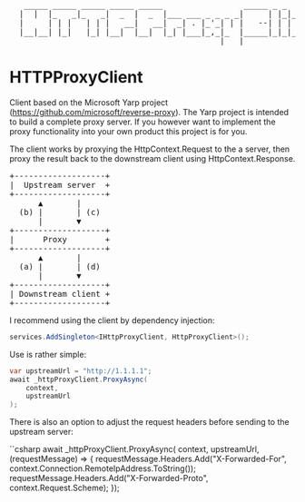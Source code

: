 <pre>
   _____ _____ _____ _____ _____                 _____ _ _         _
  |  |  |_   _|_   _|  _  |  _  |___ ___ _ _ _ _|     | |_|___ ___| |_
  |     | | |   | | |   __|   __|  _| . |_'_| | |   --| | | -_|   |  _|
  |__|__| |_|   |_| |__|  |__|  |_| |___|_,_|_  |_____|_|_|___|_|_|_|
                                            |___|
</pre>

# HTTPProxyClient

Client based on the Microsoft Yarp project (https://github.com/microsoft/reverse-proxy). The Yarp project is intended to build a complete proxy server. If you however want to implement the
proxy functionality into your own product this project is for you.

The client works by proxying the HttpContext.Request to the a server, then proxy the result back to the downstream client using HttpContext.Response.

<pre>
+-------------------+
|  Upstream server  +
+-------------------+
      ▲       |
  (b) |       | (c)
      |       ▼
+-------------------+
|      Proxy        +
+-------------------+
      ▲       |
  (a) |       | (d)
      |       ▼
+-------------------+
| Downstream client +
+-------------------+
</pre>

I recommend using the client by dependency injection:
```csharp
services.AddSingleton<IHttpProxyClient, HttpProxyClient>();
```

Use is rather simple:

```csharp
var upstreamUrl = "http://1.1.1.1";
await _httpProxyClient.ProxyAsync(
    context,
    upstreamUrl
);
```

There is also an option to adjust the request headers before sending to the upstream server:

``csharp
await _httpProxyClient.ProxyAsync(
    context,
    upstreamUrl,
    (requestMessage) =>
    {
        requestMessage.Headers.Add("X-Forwarded-For", context.Connection.RemoteIpAddress.ToString());
        requestMessage.Headers.Add("X-Forwarded-Proto", context.Request.Scheme);
    });
```
